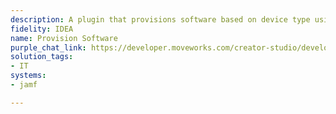 ```yaml
---
description: A plugin that provisions software based on device type using Jamf.
fidelity: IDEA
name: Provision Software
purple_chat_link: https://developer.moveworks.com/creator-studio/developer-tools/purple-chat-builder/?workspace=%7B%22title%22%3A%22My+Workspace%22%2C%22botSettings%22%3A%7B%22name%22%3A%22%22%2C%22imageUrl%22%3A%22%22%7D%2C%22mocks%22%3A%5B%7B%22id%22%3A9620%2C%22title%22%3A%22New+Mock%22%2C%22transcript%22%3A%7B%22messages%22%3A%5B%7B%22from%22%3A%22USER%22%2C%22text%22%3A%22I+need+to+set+up+Photoshop+on+my+new+MacBook.%22%7D%2C%7B%22from%22%3A%22ANNOTATION%22%2C%22text%22%3A%22Queries+Jamf+for+device+details+and+compatible+software+packages%22%7D%2C%7B%22from%22%3A%22BOT%22%2C%22text%22%3A%22To+install+Adobe+Photoshop+on+your+MacBook%2C+I+need+to+verify+a+few+details.%22%2C%22cards%22%3A%5B%7B%22title%22%3A%22Device+Type%3A+MacBook%22%2C%22text%22%3A%22%3Cb%3ESoftware%3A%3C%2Fb%3E+Adobe+Photoshop%3Cbr%3E%3Cb%3EDevice+ID%3A%3C%2Fb%3E+Please+provide%22%7D%2C%7B%22buttons%22%3A%5B%7B%22text%22%3A%22Continue+with+this+device%22%7D%2C%7B%22text%22%3A%22Use+a+different+device%22%7D%5D%7D%5D%7D%2C%7B%22from%22%3A%22USER%22%2C%22text%22%3A%22My+device+ID+is+123456.%22%7D%2C%7B%22from%22%3A%22BOT%22%2C%22text%22%3A%22%3Cp%3EConfirm+software+installation%3Cbr%3E%3C%2Fp%3E%22%2C%22cards%22%3A%5B%7B%22title%22%3A%22%3Cp%3EAdobe+Photoshop+on+MacBook%3Cbr%3E%3C%2Fp%3E%22%2C%22text%22%3A%22%3Cp%3E%3Cb%3EDevice+ID%3A%3C%2Fb%3E+123456%3Cbr%3E%3Cb%3ELicense%3A%3C%2Fb%3E+Single+User%3Cbr%3E%3C%2Fp%3E%22%2C%22buttons%22%3A%5B%7B%22style%22%3A%22PRIMARY%22%2C%22text%22%3A%22Install+Photoshop%22%7D%2C%7B%22text%22%3A%22Edit+Details%22%7D%2C%7B%22text%22%3A%22Cancel%22%7D%5D%7D%5D%7D%5D%2C%22settings%22%3A%7B%22colorStyle%22%3A%22LIGHT%22%2C%22startTime%22%3A%2211%3A43%2BAM%22%2C%22defaultPerson%22%3A%22GWEN%22%2C%22editable%22%3Atrue%2C%22botName%22%3A%22%22%2C%22botImageUrl%22%3A%22%22%7D%7D%7D%5D%7D
solution_tags:
- IT
systems:
- jamf

---
```

